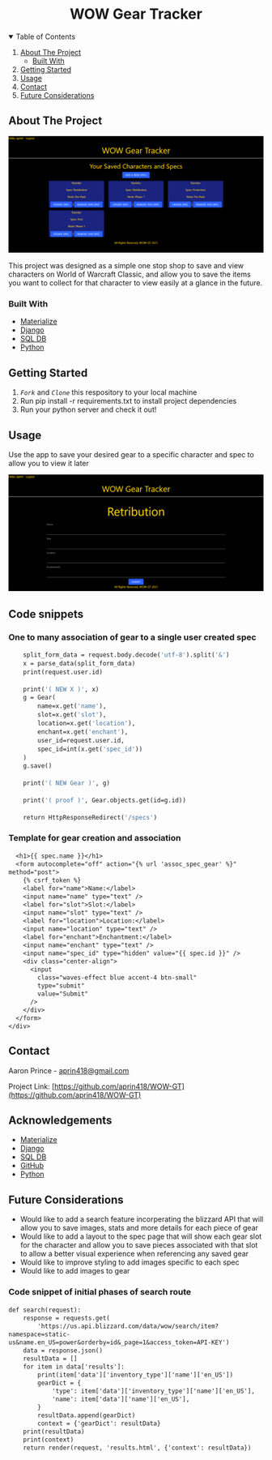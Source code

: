   <h1 align="center">WOW Gear Tracker</h1>

<details open="open">
  <summary>Table of Contents</summary>
  <ol>
    <li>
      <a href="#about-the-project">About The Project</a>
      <ul>
        <li><a href="#built-with">Built With</a></li>
      </ul>
    </li>
    <li>
      <a href="#getting-started">Getting Started</a>
    </li>
    <li><a href="#usage">Usage</a></li>
    <li><a href="#contact">Contact</a></li>
    <li><a href="#future-considerations">Future Considerations</a></li>
  </ol>
</details>

<!-- ABOUT THE PROJECT -->

## About The Project

![Specs Screen](img/specs-page.png)

This project was designed as a simple one stop shop to save and view characters on World of Warcraft Classic, and allow you to save the items you want to collect for that character to view easily at a glance in the future.

### Built With

- [Materialize](https://materializecss.com/)
- [Django](https://www.djangoproject.com/)
- [SQL DB](https://www.mysql.com/)
- [Python](https://www.python.org/)

## Getting Started

1. _`Fork`_ and _`Clone`_ this respository to your local machine
2. Run pip install -r requirements.txt to install project dependencies
3. Run your python server and check it out!

## Usage

Use the app to save your desired gear to a specific character and spec to allow you to view it later

![Gear Creation](img/gear-create-form.png)

## Code snippets

### One to many association of gear to a single user created spec

```def assoc_spec_gear(request):
    split_form_data = request.body.decode('utf-8').split('&')
    x = parse_data(split_form_data)
    print(request.user.id)

    print('( NEW X )', x)
    g = Gear(
        name=x.get('name'),
        slot=x.get('slot'),
        location=x.get('location'),
        enchant=x.get('enchant'),
        user_id=request.user.id,
        spec_id=int(x.get('spec_id'))
    )
    g.save()

    print('( NEW Gear )', g)

    print('( proof )', Gear.objects.get(id=g.id))

    return HttpResponseRedirect('/specs')
```

### Template for gear creation and association

```<div class="container">
  <h1>{{ spec.name }}</h1>
  <form autocomplete="off" action="{% url 'assoc_spec_gear' %}" method="post">
    {% csrf_token %}
    <label for="name">Name:</label>
    <input name="name" type="text" />
    <label for="slot">Slot:</label>
    <input name="slot" type="text" />
    <label for="location">Location:</label>
    <input name="location" type="text" />
    <label for="enchant">Enchantment:</label>
    <input name="enchant" type="text" />
    <input name="spec_id" type="hidden" value="{{ spec.id }}" />
    <div class="center-align">
      <input
        class="waves-effect blue accent-4 btn-small"
        type="submit"
        value="Submit"
      />
    </div>
  </form>
</div>
```

## Contact

Aaron Prince - aprin418@gmail.com

Project Link: [https://github.com/aprin418/WOW-GT](https://github.com/aprin418/WOW-GT)

## Acknowledgements

- [Materialize](https://materializecss.com/)
- [Django](https://www.djangoproject.com/)
- [SQL DB](https://www.mysql.com/)
- [GitHub](https://github.com/)
- [Python](https://www.python.org/)

## Future Considerations

- Would like to add a search feature incorperating the blizzard API that will allow you to save images, stats and more details for each piece of gear
- Would like to add a layout to the spec page that will show each gear slot for the character and allow you to save pieces associated with that slot to allow a better visual experience when referencing any saved gear
- Would like to improve styling to add images specific to each spec
- Would like to add images to gear

### Code snippet of initial phases of search route

```@login_required
def search(request):
    response = requests.get(
        'https://us.api.blizzard.com/data/wow/search/item?namespace=static-us&name.en_US=power&orderby=id&_page=1&access_token=API-KEY')
    data = response.json()
    resultData = []
    for item in data['results']:
        print(item['data']['inventory_type']['name']['en_US'])
        gearDict = {
            'type': item['data']['inventory_type']['name']['en_US'],
            'name': item['data']['name']['en_US'],
        }
        resultData.append(gearDict)
        context = {'gearDict': resultData}
    print(resultData)
    print(context)
    return render(request, 'results.html', {'context': resultData})
```
